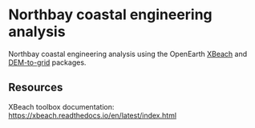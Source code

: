 # Northbay coastal engineering analysis

Northbay coastal engineering analysis using the OpenEarth [XBeach](https://github.com/openearth/xbeach-toolbox) and [DEM-to-grid](https://github.com/Seth-McKilla/DEM-to-grid) packages.

## Resources

XBeach toolbox documentation: https://xbeach.readthedocs.io/en/latest/index.html
